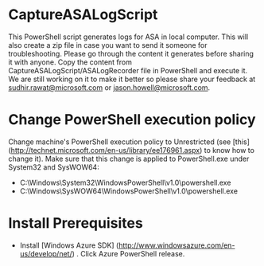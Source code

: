 # CaptureASALogScript
This PowerShell script generates logs for ASA in local computer. This will also create a zip file in case you want to send it someone for troubleshooting. Please go through the content it generates before sharing it with anyone. Copy the content from CaptureASALogScript/ASALogRecorder file in PowerShell and execute it. We are still working on it to make it better so please share your feedback at sudhir.rawat@microsoft.com or jason.howell@microsoft.com.

# Change PowerShell execution policy
Change machine's PowerShell execution policy to Unrestricted (see [this] (http://technet.microsoft.com/en-us/library/ee176961.aspx) to know how to change it). Make sure that this change is applied to PowerShell.exe under System32 and SysWOW64:
* C:\Windows\System32\WindowsPowerShell\v1.0\powershell.exe
* C:\Windows\SysWOW64\WindowsPowerShell\v1.0\powershell.exe


# Install Prerequisites
* Install [Windows Azure SDK] (http://www.windowsazure.com/en-us/develop/net/) . Click Azure PowerShell release.
